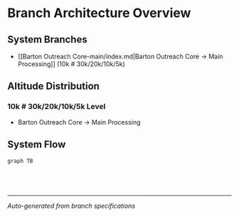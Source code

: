 <!--
─────────────────────────────────────────────
📁 CTB Classification Metadata
─────────────────────────────────────────────
CTB Branch: docs/wiki
Barton ID: 06.01.10
Unique ID: CTB-B5A92020
Blueprint Hash:
Last Updated: 2025-10-23
Enforcement: None
─────────────────────────────────────────────
-->

# Branch Architecture Overview

## System Branches
- [[Barton Outreach Core-main/index.md|Barton Outreach Core → Main Processing]] (10k            # 30k/20k/10k/5k)

## Altitude Distribution
### 10k            # 30k/20k/10k/5k Level
- Barton Outreach Core → Main Processing

## System Flow
```mermaid
graph TB
    
    
    
    
```

---
*Auto-generated from branch specifications*
